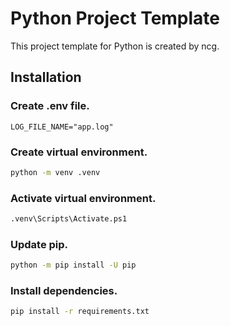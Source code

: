 # Python Project Template

This project template for Python is created by ncg.

## Installation

### Create .env file.
```
LOG_FILE_NAME="app.log"
```

### Create virtual environment.
```bash
python -m venv .venv
```

### Activate virtual environment.
```bash
.venv\Scripts\Activate.ps1
```

### Update pip.
```bash
python -m pip install -U pip
```

### Install dependencies.
```bash
pip install -r requirements.txt
```